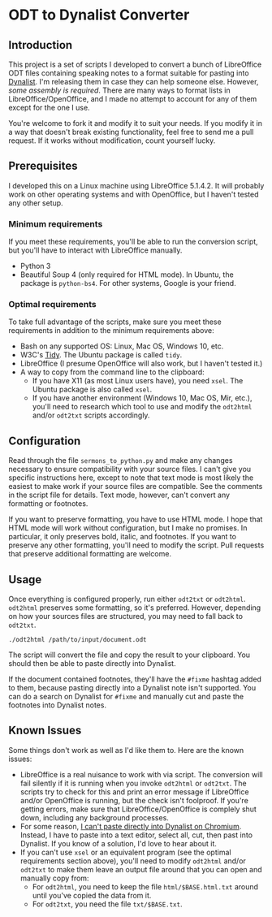 # ODT to Dynalist Converter

## Introduction
This project is a set of scripts I developed to convert a bunch of LibreOffice ODT files containing speaking notes to a format suitable for pasting into [Dynalist](https://dynalist.io). I'm releasing them in case they can help someone else. However, _some assembly is required_. There are many ways to format lists in LibreOffice/OpenOffice, and I made no attempt to account for any of them except for the one I use.

You're welcome to fork it and modify it to suit your needs. If you modify it in a way that doesn't break existing functionality, feel free to send me a pull request. If it works without modification, count yourself lucky.

## Prerequisites
I developed this on a Linux machine using LibreOffice 5.1.4.2. It will probably work on other operating systems and with OpenOffice, but I haven't tested any other setup.

### Minimum requirements
If you meet these requirements, you'll be able to run the conversion script, but you'll have to interact with LibreOffice manually.

- Python 3
- Beautiful Soup 4 (only required for HTML mode). In Ubuntu, the package is `python-bs4`. For other systems, Google is your friend.

### Optimal requirements
To take full advantage of the scripts, make sure you meet these requirements in addition to the minimum requirements above:

- Bash on any supported OS: Linux, Mac OS, Windows 10, etc.
- W3C's [Tidy](http://www.html-tidy.org/). The Ubuntu package is called `tidy`.
- LibreOffice (I presume OpenOffice will also work, but I haven't tested it.)
- A way to copy from the command line to the clipboard:
    - If you have X11 (as most Linux users have), you need `xsel`. The Ubuntu package is also called `xsel`.
    - If you have another environment (Windows 10, Mac OS, Mir, etc.), you'll need to research which tool to use and modify the `odt2html` and/or `odt2txt` scripts accordingly.

## Configuration
Read through the file `sermons_to_python.py` and make any changes necessary to ensure compatibility with your source files. I can't give you specific instructions here, except to note that text mode is most likely the easiest to make work if your source files are compatible. See the comments in the script file for details. Text mode, however, can't convert any formatting or footnotes.

If you want to preserve formatting, you have to use HTML mode. I hope that HTML mode will work without configuration, but I make no promises. In particular, it only preserves bold, italic, and footnotes. If you want to preserve any other formatting, you'll need to modify the script. Pull requests that preserve additional formatting are welcome.

## Usage
Once everything is configured properly, run either `odt2txt` or `odt2html`. `odt2html` preserves some formatting, so it's preferred. However, depending on how your sources files are structured, you may need to fall back to `odt2txt`.

    ./odt2html /path/to/input/document.odt

The script will convert the file and copy the result to your clipboard. You should then be able to paste directly into Dynalist.

If the document contained footnotes, they'll have the `#fixme` hashtag added to them, because pasting directly into a Dynalist note isn't supported. You can do a search on Dynalist for `#fixme` and manually cut and paste the footnotes into Dynalist notes.

## Known Issues
Some things don't work as well as I'd like them to. Here are the known issues:

- LibreOffice is a real nuisance to work with via script. The conversion will fail silently if it is running when you invoke `odt2html` or `odt2txt`. The scripts try to check for this and print an error message if LibreOffice and/or OpenOffice is running, but the check isn't foolproof. If you're getting errors, make sure that LibreOffice/OpenOffice is complely shut down, including any background processes.
- For some reason, [I can't paste directly into Dynalist on Chromium](http://askubuntu.com/q/850991/13398). Instead, I have to paste into a text editor, select all, cut, then past into Dynalist. If you know of a solution, I'd love to hear about it.
- If you can't use `xsel` or an equivalent program (see the optimal requirements section above), you'll need to modify `odt2html` and/or `odt2txt` to make them leave an output file around that you can open and manually copy from:
    - For `odt2html`, you need to keep the file `html/$BASE.html.txt` around until you've copied the data from it.
    - For `odt2txt`, you need the file `txt/$BASE.txt`.
